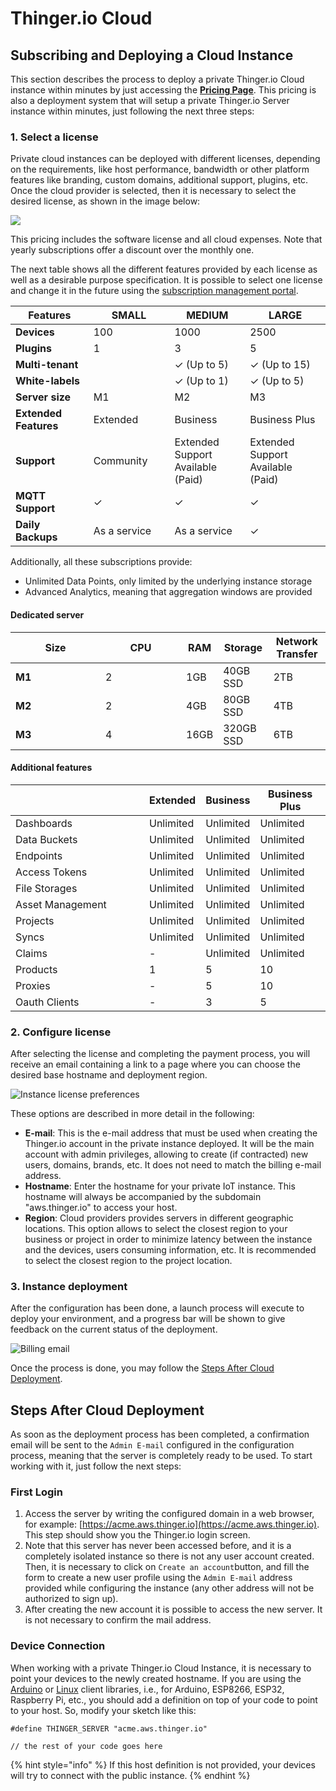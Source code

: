 # Thinger.io Cloud

## Subscribing and Deploying a Cloud Instance

This section describes the process to deploy a private Thinger.io Cloud instance within minutes by just accessing the [**Pricing Page**](https://thinger.io/pricing). This pricing is also a deployment system that will setup a private Thinger.io Server instance within minutes, just following the next three steps:&#x20;

### 1. Select a license

Private cloud instances can be deployed with different licenses, depending on the requirements, like host performance, bandwidth or other platform features like branding, custom domains, additional support,  plugins, etc. Once the cloud provider is selected, then it is necessary to select the desired license, as shown in the image below:

![](../../.gitbook/assets/cloud\_pricing.png)

This pricing includes the software license and all cloud expenses. Note that yearly subscriptions offer a discount over the monthly one.&#x20;

The next table shows all the different features provided by each license as well as a desirable purpose specification. It is possible to select one license and change it in the future using the [subscription management portal](https://billing.stripe.com/p/login/00g9D1fN50SIcpOfYY).

<table><thead><tr><th width="191">Features</th><th width="178">SMALL</th><th width="184">MEDIUM</th><th width="211">LARGE</th></tr></thead><tbody><tr><td><strong>Devices</strong></td><td>100</td><td>1000</td><td>2500</td></tr><tr><td><strong>Plugins</strong></td><td>1</td><td>3</td><td>5</td></tr><tr><td><strong>Multi-tenant</strong></td><td></td><td>✓ (Up to 5)</td><td>✓ (Up to 15)</td></tr><tr><td><strong>White-labels</strong></td><td></td><td>✓ (Up to 1)</td><td>✓ (Up to 5)</td></tr><tr><td><strong>Server size</strong></td><td>M1</td><td>M2</td><td>M3</td></tr><tr><td><strong>Extended</strong> <strong>Features</strong></td><td>Extended</td><td>Business</td><td>Business Plus</td></tr><tr><td><strong>Support</strong></td><td>Community</td><td>Extended Support Available (Paid)</td><td>Extended Support Available (Paid)</td></tr><tr><td><strong>MQTT Support</strong></td><td>✓</td><td>✓</td><td>✓</td></tr><tr><td><strong>Daily Backups</strong></td><td>As a service</td><td>As a service</td><td>✓</td></tr></tbody></table>

Additionally, all these subscriptions provide:

* Unlimited Data Points, only limited by the underlying instance storage
* Advanced Analytics, meaning that aggregation windows are provided

#### Dedicated server

<table><thead><tr><th width="128">Size</th><th width="113">CPU</th><th>RAM</th><th>Storage</th><th>Network Transfer</th></tr></thead><tbody><tr><td><strong>M1</strong></td><td>2</td><td>1GB</td><td>40GB SSD</td><td>2TB</td></tr><tr><td><strong>M2</strong></td><td>2</td><td>4GB</td><td>80GB SSD</td><td>4TB</td></tr><tr><td><strong>M3</strong></td><td>4</td><td>16GB</td><td>320GB SSD</td><td>6TB</td></tr></tbody></table>

#### Additional features

<table><thead><tr><th width="198"></th><th>Extended</th><th>Business</th><th>Business Plus</th></tr></thead><tbody><tr><td>Dashboards</td><td>Unlimited</td><td>Unlimited</td><td>Unlimited</td></tr><tr><td>Data Buckets</td><td>Unlimited</td><td>Unlimited</td><td>Unlimited</td></tr><tr><td>Endpoints</td><td>Unlimited</td><td>Unlimited</td><td>Unlimited</td></tr><tr><td>Access Tokens</td><td>Unlimited</td><td>Unlimited</td><td>Unlimited</td></tr><tr><td>File Storages</td><td>Unlimited</td><td>Unlimited</td><td>Unlimited</td></tr><tr><td>Asset Management</td><td>Unlimited</td><td>Unlimited</td><td>Unlimited</td></tr><tr><td>Projects</td><td>Unlimited</td><td>Unlimited</td><td>Unlimited</td></tr><tr><td>Syncs</td><td>Unlimited</td><td>Unlimited</td><td>Unlimited</td></tr><tr><td>Claims</td><td>-</td><td>Unlimited</td><td>Unlimited</td></tr><tr><td>Products</td><td>1</td><td>5</td><td>10</td></tr><tr><td>Proxies</td><td>-</td><td>5</td><td>10</td></tr><tr><td>Oauth Clients</td><td>-</td><td>3</td><td>5</td></tr></tbody></table>

### 2.  Configure license

After selecting the license and completing the payment process, you will receive an email containing a link to a page where you can choose the desired base hostname and deployment region.

![Instance license preferences](../../.gitbook/assets/cloud\_configuration.png)

These options are described in more detail in the following:

* **E-mail**: This is the e-mail address that must be used when creating the Thinger.io account in the private instance deployed. It will be the main account with admin privileges, allowing to create (if contracted) new users, domains, brands, etc. It does not need to match the billing e-mail address.
* **Hostname**: Enter the hostname for your private IoT instance. This hostname will always be accompanied by the subdomain "aws.thinger.io" to access your host.
* **Region**: Cloud providers provides servers in different geographic locations. This option allows to select the closest region to your business or project in order to minimize latency between the instance and the devices, users consuming information, etc. It is recommended to select the closest region to the project location.

### 3. Instance deployment

After the configuration has been done, a launch process will execute to deploy your environment, and a progress bar will be shown to give feedback on the current status of the deployment.

![Billing email](../../.gitbook/assets/cloud\_deployment.png)

Once the process is done, you may follow the [Steps After Cloud Deployment](thinger.io-cloud-server.md#steps-after-cloud-deployment).

## Steps After Cloud Deployment

As soon as the deployment process has been completed, a confirmation email will be sent to the `Admin E-mail` configured in the configuration process, meaning that the server is completely ready to be used. To start working with it, just follow the next steps:

### First Login

1. Access the server by writing the configured domain in a web browser, for example: [https://acme.aws.thinger.io](https://acme.aws.thinger.io). This step should show you the Thinger.io login screen.
2. Note that this server has never been accessed before, and it is a completely isolated instance so there is not any user account created. Then, it is necessary to click on `Create an account`button, and fill the form to create a new user profile using the `Admin E-mail` address provided while configuring the instance (any other address will not be authorized to sign up).
3. After creating the new account it is possible to access the new server. It is not necessary to confirm the mail address.

### Device Connection

When working with a private Thinger.io Cloud Instance, it is necessary to point your devices to the newly created hostname. If you are using the [Arduino](../../arduino/) or [Linux](../../linux.md) client libraries, i.e., for Arduino, ESP8266, ESP32, Raspberry Pi, etc., you should add a definition on top of your code to point to your host. So, modify your sketch like this:

```
#define THINGER_SERVER "acme.aws.thinger.io"

// the rest of your code goes here
```

{% hint style="info" %}
If this host definition is not provided, your devices will try to connect with the public instance.&#x20;
{% endhint %}
